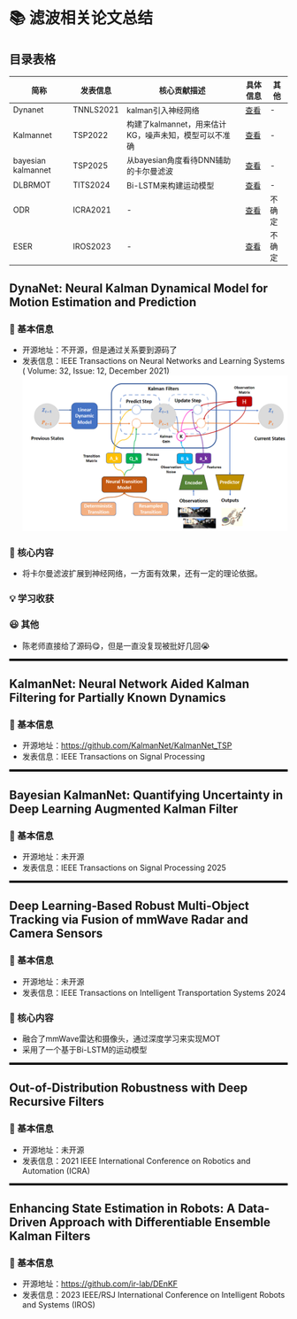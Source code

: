 # 📚 滤波相关论文总结

## 目录表格
|       简称        | 发表信息 | 核心贡献描述                     | 具体信息 |  其他   |
|----------------------|--------------|----------------------------------|-------------|------|
| Dynanet      | TNNLS2021 | kalman引入神经网络       | [查看](#dynanet) | - |
| Kalmannet | TSP2022  | 构建了kalmannet，用来估计KG，噪声未知，模型可以不准确 | [查看](#kalmannet) | - |
| bayesian kalmannet | TSP2025 | 从bayesian角度看待DNN辅助的卡尔曼滤波 | [查看](#bayesian) | - |
| DLBRMOT | TITS2024 | Bi-LSTM来构建运动模型 | [查看](#DLBRMOT) | - |
| ODR | ICRA2021 | - | [查看](#ODR) | 不确定 |
| ESER | IROS2023 | - | [查看](#ESER) | 不确定 |


## DynaNet: Neural Kalman Dynamical Model for Motion Estimation and Prediction
### 🌟 基本信息
- 开源地址：不开源，但是通过关系要到源码了
- 发表信息：IEEE Transactions on Neural Networks and Learning Systems ( Volume: 32, Issue: 12, December 2021)
![基本框架](./frame_work/dynanet.png)


### 🎯 核心内容
- 将卡尔曼滤波扩展到神经网络，一方面有效果，还有一定的理论依据。

### 💡 学习收获

### 😃 其他  
- 陈老师直接给了源码😋，但是一直没复现被批好几回😭



<hr style="height: 4px; border: none; background: black;">

<a id="kalmannet"></a>
## KalmanNet: Neural Network Aided Kalman Filtering for Partially Known Dynamics
### 🌟 基本信息
- 开源地址：https://github.com/KalmanNet/KalmanNet_TSP
- 发表信息：IEEE Transactions on Signal Processing


<hr style="height: 4px; border: none; background: black;">


<a id="bayesian"></a>
## Bayesian KalmanNet: Quantifying Uncertainty in Deep Learning Augmented Kalman Filter
### 🌟 基本信息
- 开源地址：未开源
- 发表信息：IEEE Transactions on Signal Processing 2025


<hr style="height: 4px; border: none; background: black;">

<a id="DLBRMOT"></a>
## Deep Learning-Based Robust Multi-Object Tracking via Fusion of mmWave Radar and Camera Sensors
### 🌟 基本信息
- 开源地址：未开源
- 发表信息：IEEE Transactions on Intelligent Transportation Systems 2024

### 🎯 核心内容
- 融合了mmWave雷达和摄像头，通过深度学习来实现MOT
- 采用了一个基于Bi-LSTM的运动模型


<hr style="height: 4px; border: none; background: black;">

<a id="ODR"></a>
## Out-of-Distribution Robustness with Deep Recursive Filters
### 🌟 基本信息
- 开源地址：未开源
- 发表信息：2021 IEEE International Conference on Robotics and Automation (ICRA)

<hr style="height: 4px; border: none; background: black;">

<a id="ESER"></a>
## Enhancing State Estimation in Robots: A Data-Driven Approach with Differentiable Ensemble Kalman Filters
### 🌟 基本信息
- 开源地址：https://github.com/ir-lab/DEnKF
- 发表信息：2023 IEEE/RSJ International Conference on Intelligent Robots and Systems (IROS)